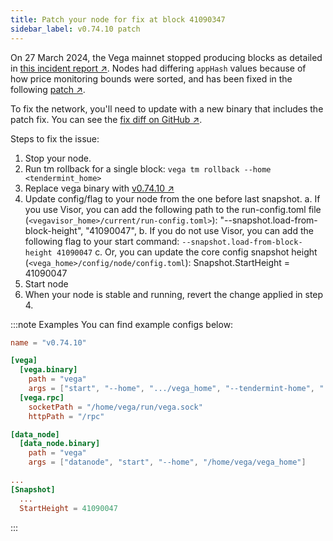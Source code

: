 ```yaml
---
title: Patch your node for fix at block 41090347
sidebar_label: v0.74.10 patch
---
```


On 27 March 2024, the Vega mainnet stopped producing blocks as detailed in [this incident report ↗](https://blog.vega.xyz/incident-report-network-outage-dd83e48072c8). Nodes had differing `appHash` values because of how price monitoring bounds were sorted, and has been fixed in the following [patch ↗](https://github.com/vegaprotocol/vega/pull/11018).

To fix the network, you'll need to update with a new binary that includes the patch fix. You can see the [fix diff on GitHub ↗](https://github.com/vegaprotocol/vega/pull/11018).

Steps to fix the issue:

1. Stop your node.
2. Run tm rollback for a single block: `vega tm rollback --home <tendermint_home>`
3. Replace vega binary with [v0.74.10 ↗](https://github.com/vegaprotocol/vega/releases/tag/v0.74.10)
4. Update config/flag to your node from the one before last snapshot.
    a. If you use Visor, you can add the following path to the run-config.toml file (`<vegavisor_home>/current/run-config.toml>`): "--snapshot.load-from-block-height", "41090047",
    b. If you do not use Visor, you can add the following flag to your start command: `--snapshot.load-from-block-height 41090047`
    c. Or, you can update the core config snapshot height (`<vega_home>/config/node/config.toml`): Snapshot.StartHeight = 41090047
5. Start node
6. When your node is stable and running, revert the change applied in step 4.

:::note Examples
You can find example configs below:

```toml title="vegavisor_home/current/run-config.toml
name = "v0.74.10"

[vega]
  [vega.binary]
    path = "vega"
    args = ["start", "--home", ".../vega_home", "--tendermint-home", "...tendermint_home", "--nodewallet-passphrase-file", ".../vega_home/all-wallet-passphrase.txt", "--snapshot.load-from-block-height", "41090047"]
  [vega.rpc]
    socketPath = "/home/vega/run/vega.sock"
    httpPath = "/rpc"

[data_node]
  [data_node.binary]
    path = "vega"
    args = ["datanode", "start", "--home", "/home/vega/vega_home"]
```

```toml title="vega_home/config/node/config.toml
...
[Snapshot]
  ...
  StartHeight = 41090047

```

:::